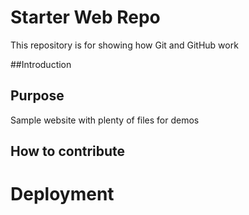 # Starter Web Repo

This repository is for showing how Git and GitHub work

##Introduction

## Purpose

Sample website with plenty of files for demos
## How to contribute

# Deployment
